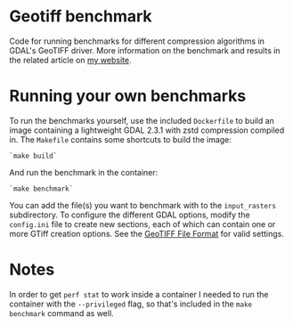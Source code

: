 # Geotiff benchmark

Code for running benchmarks for different compression algorithms in GDAL's GeoTIFF driver. More information
on the benchmark and results in the related article on [my website](https://kokoalberti.com).

# Running your own benchmarks

To run the benchmarks yourself, use the included `Dockerfile` to build an image containing a lightweight 
GDAL 2.3.1 with zstd compression compiled in. The `Makefile` contains some shortcuts to build the image:

    `make build`

And run the benchmark in the container:

    `make benchmark`

You can add the file(s) you want to benchmark with to the `input_rasters` subdirectory. To configure the 
different GDAL options, modify the `config.ini` file to create new sections, each of which can contain
one or more GTiff creation options. See the [GeoTIFF File Format](https://www.gdal.org/frmt_gtiff.html) for 
valid settings.

# Notes

In order to get `perf stat` to work inside a container I needed to run the container with the `--privileged`
flag, so that's included in the `make benchmark` command as well.